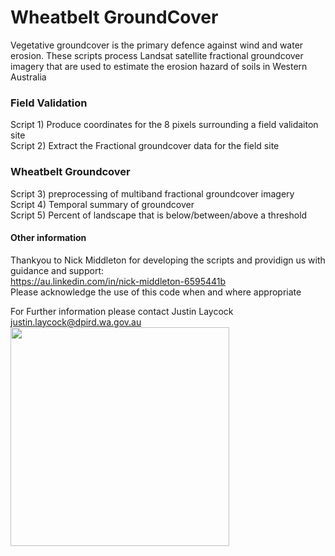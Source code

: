# Wheatbelt GroundCover
Vegetative groundcover is the primary defence against wind and water erosion. These scripts process Landsat satellite fractional groundcover imagery that are used to estimate the erosion hazard of soils in Western Australia

### Field Validation  
Script 1) Produce coordinates for the 8 pixels surrounding a field validaiton site  
Script 2) Extract the Fractional groundcover data for the field site 

### Wheatbelt Groundcover  
Script 3) preprocessing of multiband fractional groundcover imagery  
Script 4) Temporal summary of groundcover  
Script 5) Percent of landscape that is below/between/above a threshold   

#### Other information
Thankyou to Nick Middleton for developing the scripts and providign us with guidance and support:  
https://au.linkedin.com/in/nick-middleton-6595441b  
Please acknowledge the use of this code when and where appropriate  

For Further information please contact Justin Laycock  
justin.laycock@dpird.wa.gov.au  
<img src="https://user-images.githubusercontent.com/66045415/159401574-2bc4ccc6-39e0-4827-9274-ded97839a87f.png" width="350">

